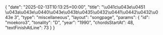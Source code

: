 {
    "date": "2025-02-13T10:13:25+00:00",
    "title": "\u041c\u043e\u0451 \u043a\u043e\u0440\u043e\u043b\u0435\u0432\u0441\u0442\u0432\u043e 3",
    "type": "miscellaneous",
    "layout": "songpage",
    "params": {
        "id": "moekoro3",
        "tonality": "D",
        "year": "1990",
        "chordsStartAt": 48,
        "textFinishAtLine": 73
    }
}